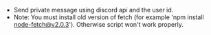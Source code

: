 - Send private message using discord api and the user id.
- Note: You must install old  version of fetch (for example 'npm install node-fetch@v2.0.3'). Otherwise script won't work properly.
